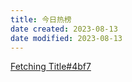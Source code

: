```yaml
---
title: 今日热榜
date created: 2023-08-13
date modified: 2023-08-13
---
```

[Fetching Title#4bf7](https://tophub.today/)